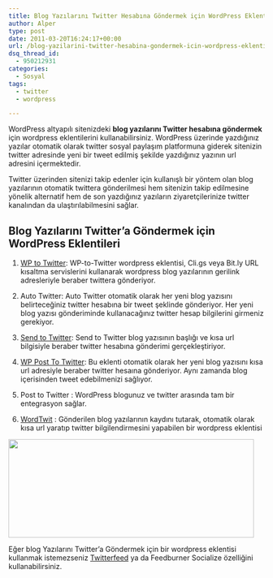```yaml
---
title: Blog Yazılarını Twitter Hesabına Göndermek için WordPress Eklentileri
author: Alper
type: post
date: 2011-03-20T16:24:17+00:00
url: /blog-yazilarini-twitter-hesabina-gondermek-icin-wordpress-eklentileri/
dsq_thread_id:
  - 950212931
categories:
  - Sosyal
tags:
  - twitter
  - wordpress

---
```

WordPress altyapılı sitenizdeki **blog yazılarını Twitter hesabına göndermek** için wordpress eklentilerini kullanabilirsiniz. WordPress üzerinde yazdığınız yazılar otomatik olarak twitter sosyal paylaşım platformuna giderek sitenizin twitter adresinde yeni bir tweet edilmiş şekilde yazdığınız yazının url adresini içermektedir.

Twitter üzerinden sitenizi takip edenler için kullanışlı bir yöntem olan blog yazılarının otomatik twittera gönderilmesi hem sitenizin takip edilmesine yönelik alternatif hem de son yazdığınız yazıların ziyaretçilerinize twitter kanalından da ulaştırılabilmesini sağlar.

## Blog Yazılarını Twitter&#8217;a Göndermek için WordPress Eklentileri

1. <a href="https://wordpress.org/extend/plugins/wp-to-twitter/" target="_blank">WP to Twitter</a>: WP-to-Twitter wordpress eklentisi, Cli.gs veya Bit.ly URL kısaltma servislerini kullanarak wordpress blog yazılarının gerilink adresleriyle beraber twittera gönderiyor.

2. Auto Twitter: Auto Twitter otomatik olarak her yeni blog yazısını belirteceğiniz twitter hesabına bir tweet şeklinde gönderiyor. Her yeni blog yazısı gönderiminde kullanacağınız twitter hesap bilgilerini girmeniz gerekiyor.

3. <a href="https://wordpress.org/extend/plugins/send-to-twitter/" target="_blank">Send to Twitter</a>: Send to Twitter blog yazısının başlığı ve kısa url bilgisiyle beraber twitter hesabına gönderimi gerçekleştiriyor.

4. <a href="https://wordpress.org/extend/plugins/wp-post-to-twitter/" target="_blank">WP Post To Twitter</a>: Bu eklenti otomatik olarak her yeni blog yazısını kısa url adresiyle beraber twitter hesaına gönderiyor. Aynı zamanda blog içerisinden tweet edebilmenizi sağlıyor.

5. Post to Twitter : WordPress blogunuz ve twitter arasında tam bir entegrasyon sağlar.

6. <a href="https://wordpress.org/extend/plugins/wordtwit/" target="_blank">WordTwit</a> : Gönderilen blog yazılarının kaydını tutarak, otomatik olarak kısa url yaratıp twitter bilgilendirmesini yapabilen bir wordpress eklentisi

<img class="alignnone size-full wp-image-5944" title="twitter-wordpress" src="https://www.murekkep.org/wp-content/uploads/2011/03/twitter-wordpress.jpg" alt="" width="483" height="194" srcset="https://www.murekkep.org/wp-content/uploads/2011/03/twitter-wordpress.jpg 483w, https://www.murekkep.org/wp-content/uploads/2011/03/twitter-wordpress-400x161.jpg 400w, https://www.murekkep.org/wp-content/uploads/2011/03/twitter-wordpress-50x20.jpg 50w, https://www.murekkep.org/wp-content/uploads/2011/03/twitter-wordpress-125x50.jpg 125w, https://www.murekkep.org/wp-content/uploads/2011/03/twitter-wordpress-300x120.jpg 300w" sizes="(max-width: 483px) 100vw, 483px" /> 

Eğer blog Yazılarını Twitter&#8217;a Göndermek için bir wordpress eklentisi kullanmak istemezseniz [Twitterfeed][1] ya da Feedburner Socialize özelliğini kullanabilirsiniz.

 [1]: https://www.murekkep.org/twitterfeed-ile-gunlugunuzu-twittera-tasiyin-1456